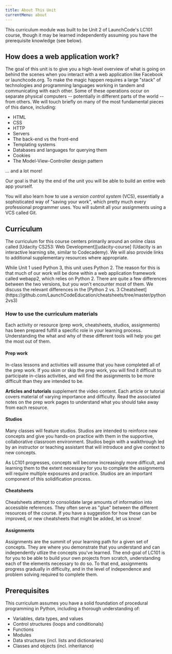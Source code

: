 ```yaml
---
title: About This Unit
currentMenu: about
---
```


This curriculum module was built to be Unit 2 of LaunchCode's LC101 course, though it may be learned independently assuming you have the prerequisite knowledge (see below).

## How does a web application work?

The goal of this unit is to give you a high-level overview of what is going on behind the scenes when you interact with a web application like Facebook or launchcode.org. To make the magic happen requires a large "stack" of technologies and programming languages working in tandem and communicating with each other. Some of these operations occur on separate physical computers -- potentially in different parts of the world -- from others. We will touch briefly on many of the most fundamental pieces of this dance, including:

* HTML
* CSS
* HTTP
* Servers
* The back-end vs the front-end
* Templating systems
* Databases and languages for querying them
* Cookies
* The Model-View-Controller design pattern

... and a lot more!

Our goal is that by the end of the unit you will be able to build an entire web app yourself.

You will also learn how to use a *version control system* (VCS), essentially a sophisticated way of "saving your work", which pretty much every professional programmer uses. You will submit all your assignments using a VCS called Git.

## Curriculum

The curriculum for this course centers primarily around an online class called [Udacity CS253: Web Development][udacity-course] (Udacity is an interactive learning site, similar to Codecademy). We will also provide links to additional supplementary resources where appropriate.

<aside class="aside-warning" markdown="1">
While Unit 1 used Python 3, this unit uses Python 2. The reason for this is that much of our work will be done within a web application framework called webapp2, which relies on Python 2. There are quite a few differences between the two versions, but you won't encounter most of them. We discuss the relevant differences in the [Python 2 vs. 3 Cheatsheet](https://github.com/LaunchCodeEducation/cheatsheets/tree/master/python2vs3)
</aside>

### How to use the curriculum materials

Each activity or resource (prep work, cheatsheets, studios, assignments) has been prepared fulfill a specific role in your learning process. Understanding the what and why of these different tools will help you get the most out of them.

#### Prep work

In-class lessons and activities will assume that you have completed all of the prep work. If you skim or skip the prep work, you will find it difficult to participate in-class activities, and will find the assignments to be more difficult than they are intended to be.

**Articles and tutorials** supplement the video content. Each article or tutorial covers material of varying importance and difficulty. Read the associated notes on the prep work pages to understand what you should take away from each resource.

#### Studios

Many classes will feature studios. Studios are intended to reinforce new concepts and give you hands-on practice with them in the supportive, collaborative classroom environment. Studios begin with a walkthrough led by an instructor or teaching assistant that will introduce and give context to new concepts.

As LC101 progresses, concepts will become increasingly more difficult, and learning them to the extent necessary for you to complete the assignments will require multiple exposures and practice. Studios are an important component of this solidification process.

#### Cheatsheets

Cheatsheets attempt to consolidate large amounts of information into accessible references. They often serve as "glue" between the different resources of the course. If you have a suggestion for how these can be improved, or new cheatsheets that might be added, let us know!

#### Assignments

Assignments are the summit of your learning path for a given set of concepts. They are where you demonstrate that you understand and can independently utlize the concepts you've learned. The end-goal of LC101 is for you to be able to build your own projects from scratch, understanding each of the elements necessary to do so. To that end, assignments progress gradually in difficulty, and in the level of independence and problem solving required to complete them.


## Prerequisites

This curriculum assumes you have a solid foundation of procedural programming in Python, including a thorough understanding of:

- Variables, data types, and values
- Control structures (loops and conditionals)
- Functions
- Modules
- Data structures (incl. lists and dictionaries)
- Classes and objects (incl. inheritance)

